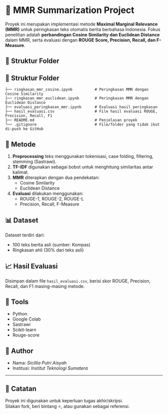 # 🧠 MMR Summarization Project

Proyek ini merupakan implementasi metode **Maximal Marginal Relevance (MMR)** untuk peringkasan teks otomatis berita berbahasa Indonesia. Fokus penelitian adalah **perbandingan Cosine Similarity dan Euclidean Distance** dalam MMR, serta evaluasi dengan **ROUGE Score, Precision, Recall, dan F-Measure**.

## 📂 Struktur Folder
## 📂 Struktur Folder

```
├── ringkasan_mmr_cosine.ipynb          # Peringkasan MMR dengan Cosine Similarity
├── ringkasan_mmr_euclidean.ipynb       # Peringkasan MMR dengan Euclidean Distance
├── evaluasi_peringkasan_mmr.ipynb      # Evaluasi hasil peringkasan
├── hasil_evaluasi.csv                  # File hasil evaluasi ROUGE, Precision, Recall, F1
├── README.md                           # Penjelasan proyek
└── .gitignore                          # File/folder yang tidak ikut di-push ke GitHub
```


## 📝 Metode

1. **Preprocessing** teks menggunakan tokenisasi, case folding, filtering, stemming (Sastrawi).
2. **TF-IDF** digunakan sebagai bobot untuk menghitung similaritas antar kalimat.
3. **MMR** diterapkan dengan dua pendekatan:
   - Cosine Similarity
   - Euclidean Distance
4. **Evaluasi** dilakukan menggunakan:
   - ROUGE-1, ROUGE-2, ROUGE-L
   - Precision, Recall, F-Measure

## 📊 Dataset

Dataset terdiri dari:
- 100 teks berita asli (sumber: Kompas)
- Ringkasan ahli (30% dari teks asli)

## 📈 Hasil Evaluasi

Disimpan dalam file `hasil_evaluasi.csv`, berisi skor ROUGE, Precision, Recall, dan F1 masing-masing metode.

## 🤖 Tools

- Python
- Google Colab
- Sastrawi
- Scikit-learn
- Rouge-score

## 👤 Author

- Nama: *Sicillia Putri Aisyah*  
- Institusi: *Institut Teknologi Sumatera*  

---

## 📌 Catatan

Proyek ini digunakan untuk keperluan tugas akhir/skripsi.  
Silakan fork, beri bintang ⭐, atau gunakan sebagai referensi.


